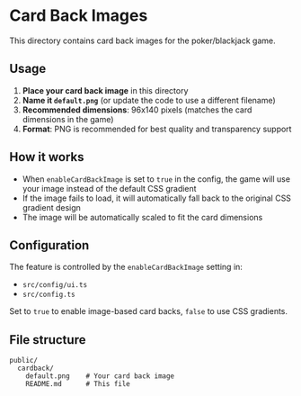 # Card Back Images

This directory contains card back images for the poker/blackjack game.

## Usage

1. **Place your card back image** in this directory
2. **Name it `default.png`** (or update the code to use a different filename)
3. **Recommended dimensions**: 96x140 pixels (matches the card dimensions in the game)
4. **Format**: PNG is recommended for best quality and transparency support

## How it works

- When `enableCardBackImage` is set to `true` in the config, the game will use your image instead of the default CSS gradient
- If the image fails to load, it will automatically fall back to the original CSS gradient design
- The image will be automatically scaled to fit the card dimensions

## Configuration

The feature is controlled by the `enableCardBackImage` setting in:
- `src/config/ui.ts`
- `src/config.ts`

Set to `true` to enable image-based card backs, `false` to use CSS gradients.

## File structure

```
public/
  cardback/
    default.png    # Your card back image
    README.md      # This file
```

